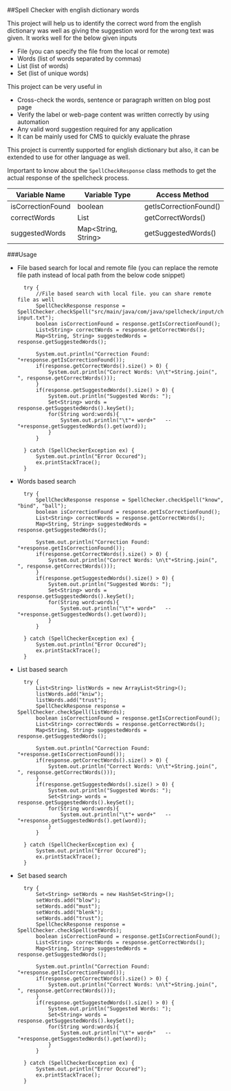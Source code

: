 ##Spell Checker with english dictionary words

This project will help us to identify the correct word from the english dictionary was well as giving the suggestion word for the wrong text was given. 
It works well for the below given inputs
- File (you can specify the file from the local or remote)
- Words (list of words separated by commas)
- List (list of words)
- Set (list of unique words)

This project can be very useful in
- Cross-check the words, sentence or paragraph written on blog post page
- Verify the label or web-page content was written correctly by using automation
- Any valid word suggestion required for any application
- It can be mainly used for CMS to quickly evaluate the phrase

This project is currently supported for english dictionary but also, it can be extended to use for other language as well.

Important to know about the `SpellCheckResponse` class methods to get the actual response of the spellcheck process.

|Variable Name|Variable Type| Access Method          |
|-------------|-------------|------------------------|
|isCorrectionFound|boolean| getIsCorrectionFound() |
|correctWords|List<String>| getCorrectWords()|
|suggestedWords|Map<String, String>|getSuggestedWords()|

###Usage

- File based search for local and remote file (you can replace the remote file path instead of local path from the below code snippet)

        try {
            //File based search with local file. you can share remote file as well
            SpellCheckResponse response = SpellChecker.checkSpell("src/main/java/com/java/spellcheck/input/check-input.txt");
            boolean isCorrectionFound = response.getIsCorrectionFound();
            List<String> correctWords = response.getCorrectWords();
            Map<String, String> suggestedWords = response.getSuggestedWords();

            System.out.println("Correction Found: "+response.getIsCorrectionFound());
            if(response.getCorrectWords().size() > 0) {
                System.out.println("Correct Words: \n\t"+String.join(", ", response.getCorrectWords()));
            }
            if(response.getSuggestedWords().size() > 0) {
                System.out.println("Suggested Words: ");
                Set<String> words = response.getSuggestedWords().keySet();
                for(String word:words){
                    System.out.println("\t"+ word+"   --   "+response.getSuggestedWords().get(word));
                }
            }

        } catch (SpellCheckerException ex) {
            System.out.println("Error Occured");
            ex.printStackTrace();
        }
- Words based search

        try {
            SpellCheckResponse response = SpellChecker.checkSpell("know", "bind", "ball");
            boolean isCorrectionFound = response.getIsCorrectionFound();
            List<String> correctWords = response.getCorrectWords();
            Map<String, String> suggestedWords = response.getSuggestedWords();

            System.out.println("Correction Found: "+response.getIsCorrectionFound());
            if(response.getCorrectWords().size() > 0) {
                System.out.println("Correct Words: \n\t"+String.join(", ", response.getCorrectWords()));
            }
            if(response.getSuggestedWords().size() > 0) {
                System.out.println("Suggested Words: ");
                Set<String> words = response.getSuggestedWords().keySet();
                for(String word:words){
                    System.out.println("\t"+ word+"   --   "+response.getSuggestedWords().get(word));
                }
            }

        } catch (SpellCheckerException ex) {
            System.out.println("Error Occured");
            ex.printStackTrace();
        }
- List based search

        try {
            List<String> listWords = new ArrayList<String>();
            listWords.add("kniw");
            listWords.add("trust");
            SpellCheckResponse response = SpellChecker.checkSpell(listWords);
            boolean isCorrectionFound = response.getIsCorrectionFound();
            List<String> correctWords = response.getCorrectWords();
            Map<String, String> suggestedWords = response.getSuggestedWords();

            System.out.println("Correction Found: "+response.getIsCorrectionFound());
            if(response.getCorrectWords().size() > 0) {
                System.out.println("Correct Words: \n\t"+String.join(", ", response.getCorrectWords()));
            }
            if(response.getSuggestedWords().size() > 0) {
                System.out.println("Suggested Words: ");
                Set<String> words = response.getSuggestedWords().keySet();
                for(String word:words){
                    System.out.println("\t"+ word+"   --   "+response.getSuggestedWords().get(word));
                }
            }

        } catch (SpellCheckerException ex) {
            System.out.println("Error Occured");
            ex.printStackTrace();
        }
- Set based search

        try {
            Set<String> setWords = new HashSet<String>();
            setWords.add("blow");
            setWords.add("must");
            setWords.add("blenk");
            setWords.add("trust");
            SpellCheckResponse response = SpellChecker.checkSpell(setWords);
            boolean isCorrectionFound = response.getIsCorrectionFound();
            List<String> correctWords = response.getCorrectWords();
            Map<String, String> suggestedWords = response.getSuggestedWords();

            System.out.println("Correction Found: "+response.getIsCorrectionFound());
            if(response.getCorrectWords().size() > 0) {
                System.out.println("Correct Words: \n\t"+String.join(", ", response.getCorrectWords()));
            }
            if(response.getSuggestedWords().size() > 0) {
                System.out.println("Suggested Words: ");
                Set<String> words = response.getSuggestedWords().keySet();
                for(String word:words){
                    System.out.println("\t"+ word+"   --   "+response.getSuggestedWords().get(word));
                }
            }

        } catch (SpellCheckerException ex) {
            System.out.println("Error Occured");
            ex.printStackTrace();
        }